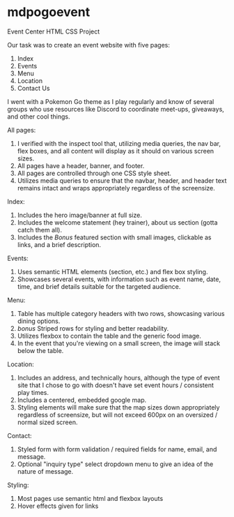 # mdpogoevent
Event Center HTML CSS Project


Our task was to create an event website with five pages:
1. Index
2. Events
3. Menu
4. Location
5. Contact Us

I went with a Pokemon Go theme as I play regularly and know of several groups who use resources like Discord to coordinate meet-ups, giveaways, and other cool things. 

All pages:
1. I verified with the inspect tool that, utilizing media queries, the nav bar, flex boxes, and all content
 will display as it should on various screen sizes.
2. All pages have a header, banner, and footer.
3. All pages are controlled through one CSS style sheet.
4. Utilizes media queries to ensure that the navbar, header, and header text remains intact and wraps appropriately regardless of the screensize. 


Index: 
1. Includes the hero image/banner at full size.
2. Includes the welcome statement (hey trainer), about us section (gotta catch them all).
3. Includes the *Bonus* featured section with small images, clickable as links, and a brief description.

Events:
1. Uses semantic HTML elements (section, etc.) and flex box styling.
2. Showcases several events, with information such as event name, date, time, and brief details suitable for the targeted audience.

Menu:
1. Table has multiple category headers with two rows, showcasing various dining options.
2. *bonus* Striped rows for styling and better readability.
3. Utilizes flexbox to contain the table and the generic food image.
4. In the event that you're viewing on a small screen, the image will stack below the table.

Location: 
1. Includes an address, and technically hours, although the type of event site that I chose to go with doesn't have set event hours / consistent play times.
2. Includes a centered, embedded google map.
3. Styling elements will make sure that the map sizes down appropriately regardless of screensize, but will not exceed 600px on an oversized / normal sized screen.

Contact:
1. Styled form with form validation / required fields for name, email, and message.
2. Optional "inquiry type" select dropdown menu to give an idea of the nature of message.

Styling: 
1. Most pages use semantic html and flexbox layouts
2. Hover effects given for links
